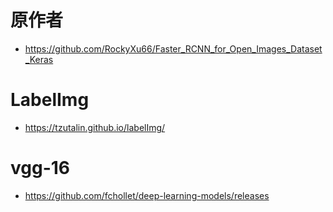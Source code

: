 # 原作者
- https://github.com/RockyXu66/Faster_RCNN_for_Open_Images_Dataset_Keras
# LabelImg
- https://tzutalin.github.io/labelImg/

# vgg-16
- https://github.com/fchollet/deep-learning-models/releases 
